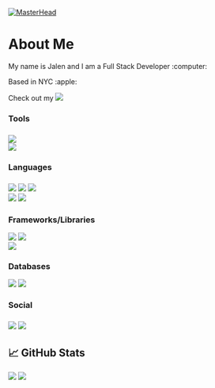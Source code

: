 [![MasterHead](https://user-images.githubusercontent.com/55769342/200345544-5d11f1c5-81c0-406e-be11-75ca61d5df68.png)](https://github.com/Jevoni)

<h1>About Me</h1>
<p>My name is Jalen and I am a Full Stack Developer :computer:</p>
<p>Based in NYC :apple:</p>
<p>Check out my <a href="https://jalenj.com"><img src="https://img.shields.io/badge/-portfolio-red" /></a></p>

<h3>Tools<h3>
<div><img src="https://img.shields.io/badge/mac%20os-000000?style=for-the-badge&logo=macos&logoColor=F0F0F0" /></div>
<div><img src="https://img.shields.io/badge/Visual%20Studio%20Code-0078d7.svg?style=for-the-badge&logo=visual-studio-code&logoColor=white" /></div>

<h3>Languages<h3>
<div>
  <img src="https://img.shields.io/badge/javascript-%23323330.svg?style=for-the-badge&logo=javascript&logoColor=%23F7DF1E" />
  <img src="https://img.shields.io/badge/typescript-%23007ACC.svg?style=for-the-badge&logo=typescript&logoColor=white" />
  <img src="https://img.shields.io/badge/Node.js-43853D?style=for-the-badge&logo=node.js&logoColor=white" />
</div>
<div>
  <img src="https://img.shields.io/badge/html5-%23E34F26.svg?style=for-the-badge&logo=html5&logoColor=white" />
  <img src="https://img.shields.io/badge/css3-%231572B6.svg?style=for-the-badge&logo=css3&logoColor=white" />
</div>
  
<h3>Frameworks/Libraries</h3>
<div>
  <img src="https://img.shields.io/badge/react-%2320232a.svg?style=for-the-badge&logo=react&logoColor=%2361DAFB" />
  <img src="https://img.shields.io/badge/Next-black?style=for-the-badge&logo=next.js&logoColor=white" />
</div>
<div>
  <img src="https://img.shields.io/badge/Express.js-404D59?style=for-the-badge" />
</div>
  
<h3>Databases</h3>
<div> 
  <img src="https://img.shields.io/badge/MongoDB-4EA94B?style=for-the-badge&logo=mongodb&logoColor=white" />
  <img src="https://img.shields.io/badge/MySQL-005C84?style=for-the-badge&logo=mysql&logoColor=white" />
</div>

<h3>Social<h3>
<div>
  <a target="_blank" href="https://www.linkedin.com/in/jalenjohnson23/"><img src="https://img.shields.io/badge/linkedin-%230077B5.svg?style=for-the-badge&logo=linkedin&logoColor=white" /></a>
  <a href="mailto:jalenjevoni@gmail.com"><img src="https://img.shields.io/badge/Gmail-D14836?style=for-the-badge&logo=gmail&logoColor=white" /></a>
</div>
  
## &#x1f4c8; GitHub Stats
<div>
  <img src="https://github-readme-stats.vercel.app/api?username=jevoni&count_private=true&hide=,prs,issues,contribs&show_icons=true&theme=tokyonight" /> 
  <img src="https://github-readme-stats.vercel.app/api/top-langs/?username=jevoni&layout=compact" />
</div>

<!---
Jevoni/Jevoni is a ✨ special ✨ repository because its `README.md` (this file) appears on your GitHub profile.
You can click the Preview link to take a look at your changes.
--->
